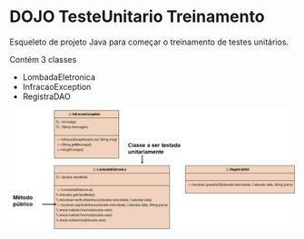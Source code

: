 # DOJO TesteUnitario Treinamento
Esqueleto de projeto Java para começar o treinamento de testes unitários.

Contém 3 classes
+ LombadaEletronica
+ InfracaoException
+ RegistraDAO

![Classes](Classes.png)  

